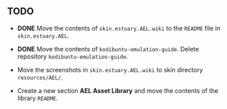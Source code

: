 ## TODO ##

 * **DONE** Move the contents of `skin.estuary.AEL.wiki` to the `README` file in `skin.estuary.AEL`.

 * **DONE** Move the contents of `kodibuntu-emulation-guide`. Delete repository `kodibuntu-emulation-guide`.

 * Move the screenshots in `skin.estuary.AEL.wiki` to skin directory `resources/AEL/`.

 * Create a new section **AEL Asset Library** and move the contents of the library `README`.
